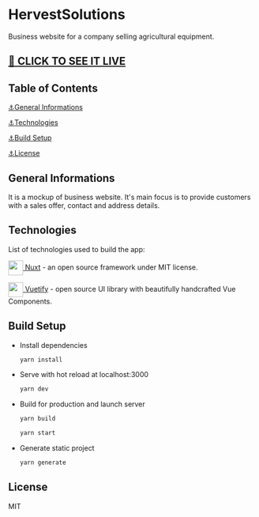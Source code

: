 # HervestSolutions

Business website for a company selling agricultural equipment.

## [🔗 CLICK TO SEE IT LIVE](https://hervestsolutions.rafaljagielski.pl)

## Table of Contents

[⚓General Informations](#general-informations)

[⚓Technologies](#technologies)

[⚓Build Setup](#built-setup)

[⚓License](#license)

## General Informations

It is a mockup of business website. It's main focus is to provide customers with a sales offer, contact and address details.

## Technologies

List of technologies used to build the app:

<a href="https://nuxt.com/"> <img src="https://github.com/rafJagCode/tech_icons/blob/main/nuxt.png?raw=true" width="30" height="30" style="vertical-align:middle"/> Nuxt</a> - an open source framework under MIT license.

<a href="https://vuetifyjs.com"> <img src="https://raw.githubusercontent.com/rafJagCode/tech_icons/289e0727706e12ff5296e4c0dd05cf5dbb4d62d2/vuetify.svg" width="30" height="30" style="vertical-align:middle"/> Vuetify</a> - open source UI library with beautifully handcrafted Vue Components.

## Build Setup

- Install dependencies

  ```sh
  yarn install
  ```

- Serve with hot reload at localhost:3000

  ```sh
  yarn dev
  ```

- Build for production and launch server

  ```sh
  yarn build
  ```

  ```sh
  yarn start
  ```

- Generate static project

  ```sh
  yarn generate
  ```

## License

MIT

[nuxt]: https://nuxt.com/
[vuetify]: https://vuetifyjs.com
